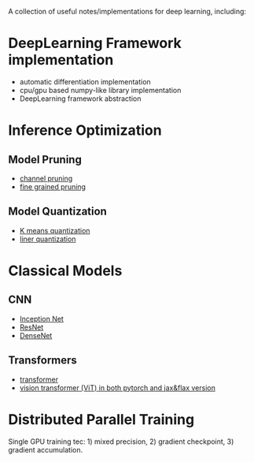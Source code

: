 A collection of useful notes/implementations for deep learning, including:

# DeepLearning Framework implementation

- automatic differentiation implementation
- cpu/gpu based numpy-like library implementation
- DeepLearning framework abstraction

# Inference Optimization

## Model Pruning

- [channel pruning](https://github.com/fangpin/dlutil/blob/main/dlutil/pruning/channel_pruning.py)
- [fine grained pruning](https://github.com/fangpin/dlutil/blob/main/dlutil/pruning/fine_grained_pruning.py)

## Model Quantization

- [K means quantization](https://github.com/fangpin/dlutil/blob/main/dlutil/quantization/k_means_quantization.py)
- [liner quantization](https://github.com/fangpin/dlutil/blob/main/dlutil/quantization/liner_quantization.py)

# Classical Models

## CNN

- [Inception Net](https://github.com/fangpin/dlutil/blob/main/dlutil/models/inception.py)
- [ResNet](https://github.com/fangpin/dlutil/blob/main/dlutil/models/res_net.py)
- [DenseNet](https://github.com/fangpin/dlutil/blob/main/dlutil/models/dense_net.py)

## Transformers

- [transformer](https://github.com/fangpin/dlutil/blob/main/dlutil/models/transformer.py)
- [vision transformer (ViT) in both pytorch and jax&flax version](https://github.com/fangpin/dlutil/blob/main/dlutil/models/vision_transfomer.py)

# Distributed Parallel Training

Single GPU training tec: 1) mixed precision, 2) gradient checkpoint, 3) gradient accumulation.
